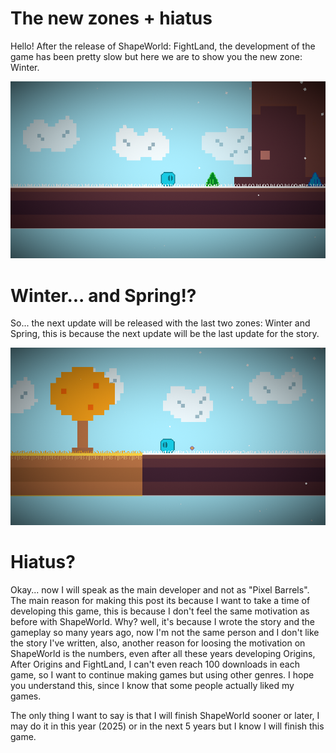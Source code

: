 # The new zones + hiatus
Hello! After the release of ShapeWorld: FightLand, the development of the game has been pretty slow but here we are to show you the new zone: Winter.

![img_1](../img/07-02-2025/1.png)

# Winter... and Spring!?
So... the next update will be released with the last two zones: Winter and Spring, this is because the next update will be the last update for the story.

![img_2](../img/07-02-2025/2.png)

# Hiatus?
Okay... now I will speak as the main developer and not as "Pixel Barrels". The main reason for making this post its because I want to take a time of developing this game, this is because I don't feel the same motivation as before with ShapeWorld. Why? well, it's because I wrote the story and the gameplay so many years ago, now I'm not the same person and I don't like the story I've written, also, another reason for loosing the motivation on ShapeWorld is the numbers, even after all these years developing Origins, After Origins and FightLand, I can't even reach 100 downloads in each game, so I want to continue making games but using other genres. I hope you understand this, since I know that some people actually liked my games.

The only thing I want to say is that I will finish ShapeWorld sooner or later, I may do it in this year (2025) or in the next 5 years but I know I will finish this game.